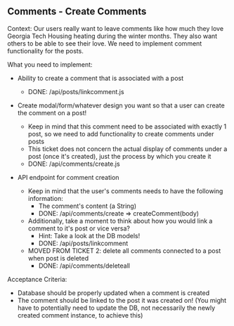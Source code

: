 ## Comments - Create Comments

Context: Our users really want to leave comments like how much they love Georgia Tech Housing heating during the winter months. They also want others to be able to see their love. We need to implement comment functionality for the posts.

What you need to implement:

- Ability to create a comment that is associated with a post
  - DONE: /api/posts/linkcomment.js
- Create modal/form/whatever design you want so that a user can create the comment on a post!
  - Keep in mind that this comment need to be associated with exactly 1 post, so we need to add functionality to create comments under posts
  - This ticket does not concern the actual display of comments under a post (once it's created), just the process by which you create it
  - DONE: /api/comments/create.js

- API endpoint for comment creation
  - Keep in mind that the user's comments needs to have the following information:
    - The comment's content (a String)
    - DONE: /api/comments/create => createComment(body)
  - Additionally, take a moment to think about how you would link a comment to it's post or vice versa?
    - Hint: Take a look at the DB models!
    - DONE: /api/posts/linkcomment
  - MOVED FROM TICKET 2: delete all comments connected to a post when post is deleted
    - DONE: /api/comments/deleteall

Acceptance Criteria:

- Database should be properly updated when a comment is created
- The comment should be linked to the post it was created on! (You might have to potentially need to update the DB, not necessarily the newly created comment instance, to achieve this)
